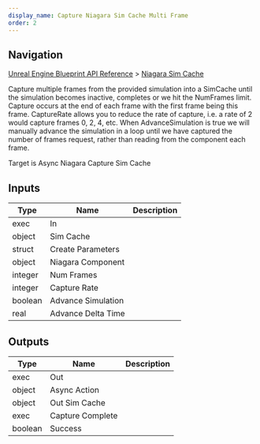 ```yaml
---
display_name: Capture Niagara Sim Cache Multi Frame
order: 2
---
```

## Navigation

[Unreal Engine Blueprint API Reference](https://dev.epicgames.com/documentation/en-us/unreal-engine/BlueprintAPI) > [Niagara Sim Cache](https://dev.epicgames.com/documentation/en-us/unreal-engine/BlueprintAPI/NiagaraSimCache)

Capture multiple frames from the provided simulation into a SimCache until the simulation becomes inactive, completes or we hit the NumFrames limit.
Capture occurs at the end of each frame with the first frame being this frame.
CaptureRate allows you to reduce the rate of capture, i.e. a rate of 2 would capture frames 0, 2, 4, etc.
When AdvanceSimulation is true we will manually advance the simulation in a loop until we have captured the number of frames request, rather than reading from the component each frame.

Target is Async Niagara Capture Sim Cache

## Inputs

| Type | Name | Description |
| --- | --- | --- |
| exec | In |  |
| object | Sim Cache |  |
| struct | Create Parameters |  |
| object | Niagara Component |  |
| integer | Num Frames |  |
| integer | Capture Rate |  |
| boolean | Advance Simulation |  |
| real | Advance Delta Time |  |

## Outputs

| Type | Name | Description |
| --- | --- | --- |
| exec | Out |  |
| object | Async Action |  |
| object | Out Sim Cache |  |
| exec | Capture Complete |  |
| boolean | Success |  |
